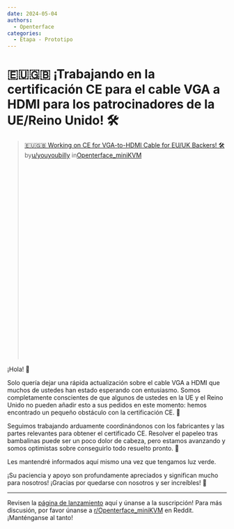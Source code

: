 ```yaml
---
date: 2024-05-04
authors:
  - Openterface
categories:
  - Etapa - Prototipo
---
```


# 🇪🇺🇬🇧 ¡Trabajando en la certificación CE para el cable VGA a HDMI para los patrocinadores de la UE/Reino Unido! 🛠️

<blockquote class="reddit-embed-bq" style="height:500px" data-embed-height="546"><a href="https://www.reddit.com/r/Openterface_miniKVM/comments/1cjf8zi/working_on_ce_for_vgatohdmi_cable_for_euuk_backers/">🇪🇺🇬🇧 Working on CE for VGA-to-HDMI Cable for EU/UK Backers! 🛠️</a><br> by<a href="https://www.reddit.com/user/youyoubilly/">u/youyoubilly</a> in<a href="https://www.reddit.com/r/Openterface_miniKVM/">Openterface_miniKVM</a></blockquote><script async="" src="https://embed.reddit.com/widgets.js" charset="UTF-8"></script>

<!-- more -->

¡Hola! 👋

Solo quería dejar una rápida actualización sobre el cable VGA a HDMI que muchos de ustedes han estado esperando con entusiasmo. Somos completamente conscientes de que algunos de ustedes en la UE y el Reino Unido no pueden añadir esto a sus pedidos en este momento: hemos encontrado un pequeño obstáculo con la certificación CE. 🚧

Seguimos trabajando arduamente coordinándonos con los fabricantes y las partes relevantes para obtener el certificado CE. Resolver el papeleo tras bambalinas puede ser un poco dolor de cabeza, pero estamos avanzando y somos optimistas sobre conseguirlo todo resuelto pronto. 🌟

Les mantendré informados aquí mismo una vez que tengamos luz verde.

¡Su paciencia y apoyo son profundamente apreciados y significan mucho para nosotros! ¡Gracias por quedarse con nosotros y ser increíbles! 🙌

--------

Revisen la [página de lanzamiento](https://www.crowdsupply.com/techxartisan/openterface-mini-kvm) aquí y únanse a la suscripción!
Para más discusión, por favor únanse a [r/Openterface_miniKVM](https://www.reddit.com/r/Openterface_miniKVM/) en Reddit. ¡Manténganse al tanto!